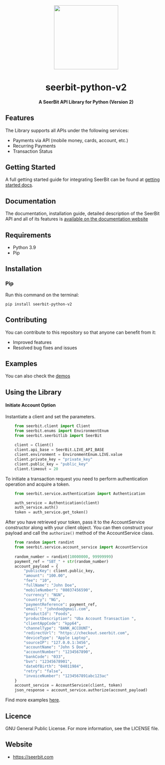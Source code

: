 
<div align="center">
 <img width="200" valign="top" src="https://res.cloudinary.com/dy2dagugp/image/upload/logo/seerbit.png">
</div>


<h1 align="center">
  seerbit-python-v2
</h1>

<h4 align="center">
  A SeerBit API Library for Python (Version 2)
</h4>

## Features

The Library supports all APIs under the following services:
* Payments via API (mobile money, cards, account, etc.)
* Recurring Payments
* Transaction Status

## Getting Started

A full getting started guide for integrating SeerBit can be found at [getting started docs](https://doc.seerbit.com).

## Documentation

The documentation, installation guide, detailed description of the SeerBit API and all of its features is [available on the documentation website](https://doc.seerbit.com/api/library)


## Requirements

* Python 3.9
* Pip


## Installation

### Pip

Run this command on the terminal:

```code
pip install seerbit-python-v2
```

## Contributing

You can contribute to this repository so that anyone can benefit from it:

* Improved features
* Resolved bug fixes and issues

## Examples  

You can also check the [demos](https://github.com/seerbit/seerbit-python-api-library/tree/master/demos)
## Using the Library

<strong><h4>Initiate Account Option</h4></strong>
Instantiate a client and set the parameters. 

```python
    from seerbit.client import Client
    from seerbit.enums import EnvironmentEnum
    from seerbit.seerbitlib import SeerBit
    
    client = Client()
    client.api_base = SeerBit.LIVE_API_BASE
    client.environment = EnvironmentEnum.LIVE.value
    client.private_key = "private_key"
    client.public_key = "public_key"
    client.timeout = 20
```

To initiate a transaction request you need to perform authentication operation and acquire a token. 

```python
    from seerbit.service.authentication import Authentication

    auth_service = Authentication(client)
    auth_service.auth()
    token = auth_service.get_token()
```

After you have retrieved your token, pass it to the AccountService constructor along with your client object. You can then construct your payload and call the <code>authorize()</code> method of the AccountService class.
```python
    from random import randint
    from seerbit.service.account_service import AccountService
    
    random_number = randint(10000000, 99999999)
    payment_ref = "SBT_" + str(random_number)
    account_payload = {
        "publicKey": client.public_key,
        "amount": "100.00",
        "fee": "10",
        "fullName": "John Doe",
        "mobileNumber": "08037456590",
        "currency": "NGN",
        "country": "NG",
        "paymentReference": payment_ref,
        "email": "johndoe@gmail.com",
        "productId": "Foods",
        "productDescription": "Uba Account Transaction ",
        "clientAppCode": "kpp64",
        "channelType": "BANK_ACCOUNT",
        "redirectUrl": "https://checkout.seerbit.com",
        "deviceType": "Apple Laptop",
        "sourceIP": "127.0.0.1:3456",
        "accountName": "John S Doe",
        "accountNumber": "1234567890",
        "bankCode": "033",
        "bvn": "12345678901",
        "dateOfBirth": "04011984",
        "retry": "false",
        "invoiceNumber": "1234567891abc123ac"
    }
    account_service = AccountService(client, token)
    json_response = account_service.authorize(account_payload)
``` 

Find more examples [here](https://github.com/seerbit/seerbit-python-api-library/tree/master/demos).

## Licence
GNU General Public License. For more information, see the LICENSE file.

## Website
* https://seerbit.com
